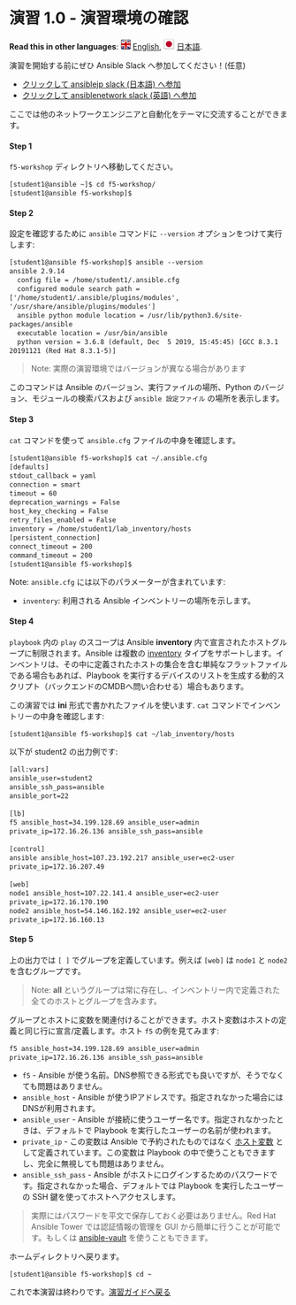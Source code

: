 # 演習 1.0 - 演習環境の確認

**Read this in other languages**: ![uk](../../../images/uk.png) [English](README.md),  ![japan](../../../images/japan.png) [日本語](README.ja.md).

演習を開始する前にぜひ Ansible Slack へ参加してください！(任意)

- [クリックして ansiblejp slack (日本語) へ参加](https://bit.ly/slack-ansiblejp)
- [クリックして ansiblenetwork slack (英語) へ参加](https://join.slack.com/t/ansiblenetwork/shared_invite/enQtMzEyMTcxMTE5NjM3LWIyMmQ4YzNhYTA4MjA2OTRhZDQzMTZkNWZlN2E3NzhhMWQ5ZTdmNmViNjk2M2JkYzJjODhjMjVjMGUxZjc2MWE)

ここでは他のネットワークエンジニアと自動化をテーマに交流することができます。

#### Step 1

`f5-workshop` ディレクトリへ移動してください。

```
[student1@ansible ~]$ cd f5-workshop/
[student1@ansible f5-workshop]$
```

#### Step 2

設定を確認するために `ansible` コマンドに `--version` オプションをつけて実行します:

```
[student1@ansible f5-workshop]$ ansible --version
ansible 2.9.14
  config file = /home/student1/.ansible.cfg
  configured module search path = ['/home/student1/.ansible/plugins/modules', '/usr/share/ansible/plugins/modules']
  ansible python module location = /usr/lib/python3.6/site-packages/ansible
  executable location = /usr/bin/ansible
  python version = 3.6.8 (default, Dec  5 2019, 15:45:45) [GCC 8.3.1 20191121 (Red Hat 8.3.1-5)]
```

> Note: 実際の演習環境ではバージョンが異なる場合があります

このコマンドは Ansible のバージョン、実行ファイルの場所、Python のバージョン、モジュールの検索パスおよび `ansible 設定ファイル` の場所を表示します。

#### Step 3

`cat` コマンドを使って `ansible.cfg` ファイルの中身を確認します。

```
[student1@ansible f5-workshop]$ cat ~/.ansible.cfg
[defaults]
stdout_callback = yaml
connection = smart
timeout = 60
deprecation_warnings = False
host_key_checking = False
retry_files_enabled = False
inventory = /home/student1/lab_inventory/hosts
[persistent_connection]
connect_timeout = 200
command_timeout = 200
[student1@ansible f5-workshop]$

```

Note: `ansible.cfg` には以下のパラメーターが含まれています:

 - `inventory`: 利用される Ansible インベントリーの場所を示します。

#### Step 4

`playbook` 内の `play` のスコープは Ansible  **inventory** 内で宣言されたホストグループに制限されます。Ansible は複数の [inventory](http://docs.ansible.com/ansible/latest/intro_inventory.html) タイプをサポートします。インベントリは、その中に定義されたホストの集合を含む単純なフラットファイルである場合もあれば、Playbook を実行するデバイスのリストを生成する動的スクリプト（バックエンドのCMDBへ問い合わせる）場合もあります。

この演習では **ini** 形式で書かれたファイルを使います. `cat` コマンドでインベントリーの中身を確認します:

```
[student1@ansible f5-workshop]$ cat ~/lab_inventory/hosts
```

以下が student2 の出力例です:
```
[all:vars]
ansible_user=student2
ansible_ssh_pass=ansible
ansible_port=22

[lb]
f5 ansible_host=34.199.128.69 ansible_user=admin private_ip=172.16.26.136 ansible_ssh_pass=ansible

[control]
ansible ansible_host=107.23.192.217 ansible_user=ec2-user private_ip=172.16.207.49

[web]
node1 ansible_host=107.22.141.4 ansible_user=ec2-user private_ip=172.16.170.190
node2 ansible_host=54.146.162.192 ansible_user=ec2-user private_ip=172.16.160.13
```

#### Step 5

上の出力では `[ ]` でグループを定義しています。例えば `[web]` は `node1` と `node2` を含むグループです。

> Note: **all** というグループは常に存在し、インベントリー内で定義された全てのホストとグループを含みます。


グループとホストに変数を関連付けることができます。ホスト変数はホストの定義と同じ行に宣言/定義します。ホスト `f5` の例を見てみます:

```
f5 ansible_host=34.199.128.69 ansible_user=admin private_ip=172.16.26.136 ansible_ssh_pass=ansible
```

 - `f5` - Ansible が使う名前。DNS参照できる形式でも良いですが、そうでなくても問題はありません。
 - `ansible_host` - Ansible が使うIPアドレスです。指定されなかった場合にはDNSが利用されます。
 - `ansible_user` - Ansible が接続に使うユーザー名です。指定されなかったときは、デフォルトで Playbook を実行したユーザーの名前が使われます。
 - `private_ip` - この変数は Ansible で予約されたものではなく [ホスト変数](http://docs.ansible.com/ansible/latest/intro_inventory.html#host-variables) として定義されています。この変数は Playbook の中で使うこともできますし、完全に無視しても問題はありません。
- `ansible_ssh_pass` - Ansible がホストにログインするためのパスワードです。指定されなかった場合、デフォルトでは Playbook を実行したユーザーの SSH 鍵を使ってホストへアクセスします。

> 実際にはパスワードを平文で保存しておく必要はありません。Red Hat Ansible Tower では認証情報の管理を GUI から簡単に行うことが可能です。もしくは [ansible-vault](https://docs.ansible.com/ansible/latest/network/getting_started/first_inventory.html#protecting-sensitive-variables-with-ansible-vault) を使うこともできます。

ホームディレクトリへ戻ります。

```
[student1@ansible f5-workshop]$ cd ~
```

これで本演習は終わりです。[演習ガイドへ戻る](../README.ja.md)
